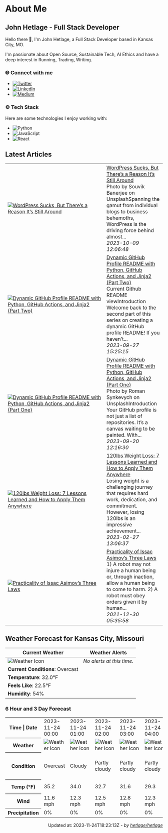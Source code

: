 # About Me

## John Hetlage - Full Stack Developer

Hello there 👋, I'm John Hetlage, a Full Stack Developer based in Kansas City, MO. 

I'm passionate about Open Source, Sustainable Tech, AI Ethics and have a deep interest in Running, Trading, Writing.

### 🌐 Connect with me
- [![Twitter](https://img.shields.io/badge/Twitter-1DA1F2?style=for-the-badge&logo=twitter&logoColor=white)](https://twitter.com/j_hetlage)
- [![LinkedIn](https://img.shields.io/badge/LinkedIn-0077B5?style=for-the-badge&logo=linkedin&logoColor=white)](https://linkedin.com/in/john-hetlage)
- [![Medium](https://img.shields.io/badge/Medium-12100E?style=for-the-badge&logo=medium&logoColor=white)](https://medium.com/@jhetlage)

### ⚙️ Tech Stack
Here are some technologies I enjoy working with:
- ![Python](https://img.shields.io/badge/-Python-05122A?style=flat&logo=Python)
- ![JavaScript](https://img.shields.io/badge/-JavaScript-05122A?style=flat&logo=JavaScript)
- ![React](https://img.shields.io/badge/-React-05122A?style=flat&logo=React)


## Latest Articles

<table>
  <tbody>
    <tr>
      <td width="300px">
        <a href="https://jhetlage.medium.com/wordpress-sucks-but-theres-a-reason-it-s-still-around-d0e24eadcd4f?source=rss-2a081aae2f7c------2">
        <img src="https://cdn-images-1.medium.com/max/1024/1*_wC0oDHOHA71bJtzK2d9Tg.png" alt="WordPress Sucks, But There’s a Reason It’s Still Around"></a>
      </td>
      <td>
        <a href="https://jhetlage.medium.com/wordpress-sucks-but-theres-a-reason-it-s-still-around-d0e24eadcd4f?source=rss-2a081aae2f7c------2">WordPress Sucks, But There’s a Reason It’s Still Around</a>
        <div>Photo by Souvik Banerjee on UnsplashSpanning the gamut from individual blogs to business behemoths, WordPress is the driving force behind almost...</div>
        <div><i>2023-10-09 12:06:48</i></div>
      </td>
    </tr>
    <tr>
      <td width="300px">
        <a href="https://python.plainenglish.io/dynamic-github-profile-readme-with-python-github-actions-and-jinja2-part-two-2f0e65322881?source=rss-2a081aae2f7c------2">
        <img src="https://cdn-images-1.medium.com/max/1024/1*bNizzwwRlHzl2ECUiw-RVA.png" alt="Dynamic GitHub Profile README with Python, GitHub Actions, and Jinja2 (Part Two)"></a>
      </td>
      <td>
        <a href="https://python.plainenglish.io/dynamic-github-profile-readme-with-python-github-actions-and-jinja2-part-two-2f0e65322881?source=rss-2a081aae2f7c------2">Dynamic GitHub Profile README with Python, GitHub Actions, and Jinja2 (Part Two)</a>
        <div>Current Github README viewIntroduction Welcome back to the second part of this series on creating a dynamic GitHub profile README! If you haven’t...</div>
        <div><i>2023-09-27 15:25:15</i></div>
      </td>
    </tr>
    <tr>
      <td width="300px">
        <a href="https://python.plainenglish.io/dynamic-github-profile-readme-with-python-github-actions-and-jinja2-part-one-5958c57e5c45?source=rss-2a081aae2f7c------2">
        <img src="https://cdn-images-1.medium.com/max/1024/1*J3O-uLRuQBiWpjiv9rfcqg.png" alt="Dynamic GitHub Profile README with Python, GitHub Actions, and Jinja2 (Part One)"></a>
      </td>
      <td>
        <a href="https://python.plainenglish.io/dynamic-github-profile-readme-with-python-github-actions-and-jinja2-part-one-5958c57e5c45?source=rss-2a081aae2f7c------2">Dynamic GitHub Profile README with Python, GitHub Actions, and Jinja2 (Part One)</a>
        <div>Photo by Roman Synkevych on UnsplashIntroduction Your GitHub profile is not just a list of repositories. It’s a canvas waiting to be painted. With...</div>
        <div><i>2023-09-20 12:16:30</i></div>
      </td>
    </tr>
    <tr>
      <td width="300px">
        <a href="https://jhetlage.medium.com/120lbs-weight-loss-7-lessons-learned-and-how-to-apply-them-anywhere-8da21f3d9cbe?source=rss-2a081aae2f7c------2">
        <img src="https://cdn-images-1.medium.com/max/1024/1*ACtODNt2HSneLe8aSAtgrQ.png" alt="120lbs Weight Loss: 7 Lessons Learned and How to Apply Them Anywhere"></a>
      </td>
      <td>
        <a href="https://jhetlage.medium.com/120lbs-weight-loss-7-lessons-learned-and-how-to-apply-them-anywhere-8da21f3d9cbe?source=rss-2a081aae2f7c------2">120lbs Weight Loss: 7 Lessons Learned and How to Apply Them Anywhere</a>
        <div>Losing weight is a challenging journey that requires hard work, dedication, and commitment. However, losing 120lbs is an impressive achievement...</div>
        <div><i>2023-02-27 13:06:37</i></div>
      </td>
    </tr>
    <tr>
      <td width="300px">
        <a href="https://jhetlage.medium.com/practicality-of-issac-asimovs-three-laws-9bfe5b268b41?source=rss-2a081aae2f7c------2">
        <img src="https://cdn-images-1.medium.com/max/1024/1*DMCPplmF03o5nNbovbrL8A.jpeg" alt="Practicality of Issac Asimov’s Three Laws"></a>
      </td>
      <td>
        <a href="https://jhetlage.medium.com/practicality-of-issac-asimovs-three-laws-9bfe5b268b41?source=rss-2a081aae2f7c------2">Practicality of Issac Asimov’s Three Laws</a>
        <div>1) A robot may not injure a human being or, through inaction, allow a human being to come to harm. 2) A robot must obey orders given it by human...</div>
        <div><i>2021-12-30 05:35:58</i></div>
      </td>
    </tr></tbody>
</table>


## Weather Forecast for Kansas City, Missouri

| **Current Weather** | **Weather Alerts** |
|---------------------|--------------------|
| ![Weather Icon](https://cdn.weatherapi.com/weather/64x64/day/122.png) |  _No alerts at this time._  |
| **Current Conditions**: Overcast |  | 
| **Temperature**: 32.0°F |  |
| **Feels Like**: 22.5°F |  |
| **Humidity**: 54% | |

### 6 Hour and 3 Day Forecast

<table>
  <tbody>  
    <tr><th>Time | Date</th><td>2023-11-24 00:00</td><td>2023-11-24 01:00</td><td>2023-11-24 02:00</td><td>2023-11-24 03:00</td><td>2023-11-24 04:00</td><td>2023-11-24 05:00</td><td>2023-11-24</td><td>2023-11-25</td><td>2023-11-26</td></tr>
    <tr><th>Weather</th><td><img src="https://cdn.weatherapi.com/weather/64x64/night/122.png" alt="Weather Icon"></td><td><img src="https://cdn.weatherapi.com/weather/64x64/night/119.png" alt="Weather Icon"></td><td><img src="https://cdn.weatherapi.com/weather/64x64/night/116.png" alt="Weather Icon"></td><td><img src="https://cdn.weatherapi.com/weather/64x64/night/116.png" alt="Weather Icon"></td><td><img src="https://cdn.weatherapi.com/weather/64x64/night/116.png" alt="Weather Icon"></td><td><img src="https://cdn.weatherapi.com/weather/64x64/night/116.png" alt="Weather Icon"></td>
    <td><img src="https://cdn.weatherapi.com/weather/64x64/day/122.png" alt="Weather Icons"</td><td><img src="https://cdn.weatherapi.com/weather/64x64/day/371.png" alt="Weather Icons"</td><td><img src="https://cdn.weatherapi.com/weather/64x64/day/371.png" alt="Weather Icons"</td></tr>
    <tr><th>Condition</th><td>Overcast</td><td>Cloudy</td><td>Partly cloudy</td><td>Partly cloudy</td><td>Partly cloudy</td><td>Partly cloudy</td>
    <td>Overcast</td><td>Moderate or heavy snow showers</td><td>Moderate or heavy snow showers</td></tr>
    <tr><th>Temp (°F)</th><td>35.2</td><td>34.0</td><td>32.7</td><td>31.6</td><td>29.3</td><td>28.8</td>
    <td>36.9° / 27.7°F</td><td>42.9° / 24.6°F</td><td>39.9° / 27.1°F</td></tr>
    <tr><th>Wind</th><td>11.6 mph</td><td>12.3 mph</td><td>12.5 mph</td><td>12.8 mph</td><td>12.3 mph</td><td>12.8 mph</td>
    <td>13.9 mph</td><td>6.5 mph</td><td>13.6 mph</td></tr>
    <tr><th>Precipitation</th><td>0%</td><td>0%</td><td>0%</td><td>0%</td><td>0%</td><td>0%</td>
    <td>0%</td><td>83%</td><td>85%</td></tr>
  </tbody>
</table>

<div align="right">

Updated at: 2023-11-24T18:23:13Z - *by [hetlage/hetlage](https://github.com/hetlage/hetlage)*

</div>

